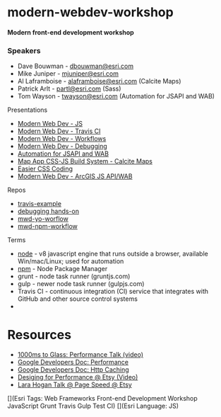 # modern-webdev-workshop
#### Modern front-end development workshop

### Speakers
- Dave Bouwman - dbouwman@esri.com
- Mike Juniper - mjuniper@esri.com
- Al Laframboise - alaframboise@esri.com (Calcite Maps)
- Patrick Arlt - partl@esri.com (Sass)
- Tom Wayson - twayson@esri.com (Automation for JSAPI and WAB)


Presentations
* [Modern Web Dev - JS](http://mjuniper.github.io/presentations/modern-webdev-js#/)
* [Modern Web Dev - Travis CI](http://mjuniper.github.io/presentations/modern-webdev-ci#/)
* [Modern Web Dev - Workflows](http://mjuniper.github.io/presentations/modern-webdev-workflow.html#/)
* [Modern Web Dev - Debugging ](http://mjuniper.github.io/presentations/modern-webdev-debugging.html#/)
* [Automation for JSAPI and WAB](http://tomwayson.github.io/mwd-jsapi/)
* [Map App CSS-JS Build System - Calcite Maps](http://slides.com/alaframboise/calcite-maps#/) 
* [Easier CSS Coding](http://patrickarlt.com/css-tooling-dev-summit-2016/#/)
* [Modern Web Dev - ArcGIS JS API/WAB](http://tomwayson.github.io/mwd-jsapi/#/)

Repos
* [travis-example](https://github.com/mjuniper/travis-example)
* [debugging hands-on](https://github.com/mjuniper/mwd-debugging)
* [mwd-yo-worflow](https://github.com/mjuniper/mwd-yo-workflow)
* [mwd-npm-workflow](https://github.com/mjuniper/mwd-npm-workflow)


Terms
* [node](nodejs.org) - v8 javascript engine that runs outside a browser, available Win/mac/Linux; used for automation
* [npm](https://www.npmjs.com/) - Node Package Manager
* grunt - node task runner (gruntjs.com)
* gulp - newer node task runner (gulpjs.com)
* Travis CI - continuous integration (CI) service that integrates with GitHub and other source control systems
* 

# Resources
- [1000ms to Glass: Performance Talk (video)](https://www.youtube.com/watch?v=Il4swGfTOSM)
- [Google Developers Doc: Performance](https://developers.google.com/web/fundamentals/performance/?hl=en)
- [Google Developers Doc: Http Caching](https://developers.google.com/web/fundamentals/performance/optimizing-content-efficiency/http-caching?hl=en#cache-control)
- [Desiging for Performance @ Etsy (Video)](http://larahogan.me/)
- [Lara Hogan Talk @ Page Speed @ Etsy](https://www.youtube.com/watch?v=EPDZJbTLOQI)


[](Esri Tags: Web Frameworks Front-end Development Workshop JavaScript Grunt Travis Gulp Test CI)
[](Esri Language: JS)


